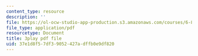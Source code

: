 ```yaml
---
content_type: resource
description: ''
file: https://ol-ocw-studio-app-production.s3.amazonaws.com/courses/6-849-geometric-folding-algorithms-linkages-origami-polyhedra-fall-2012/37e1d8f57df39052427adffb0e9df820_yvatNaV6Bog.pdf
file_type: application/pdf
resourcetype: Document
title: 3play pdf file
uid: 37e1d8f5-7df3-9052-427a-dffb0e9df820
---
```

